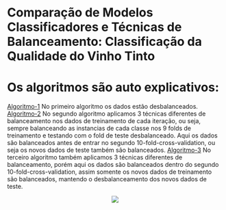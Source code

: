 # Comparação de Modelos Classificadores e Técnicas de Balanceamento:  Classificação da Qualidade do Vinho Tinto
# Os algoritmos são auto explicativos:
[Algoritmo-1](https://github.com/RenatoMaximiano/Trabalho_ADP2/blob/main/Algoritmo1_Desbalanceado.ipynb) No primeiro algoritmo os dados estão desbalanceados.
[Algoritmo-2](https://github.com/RenatoMaximiano/Trabalho_ADP2/blob/main/Algoritmo2_Balanceamento.ipynb) No segundo algoritmo aplicamos 3 técnicas diferentes de balanceamento nos dados de treinamento de cada iteração, ou seja, sempre balanceando as instancias de cada classe nos 9 folds de treinamento e testando com o fold de teste desbalanceado. Aqui os dados são balanceados antes de entrar no segundo 10-fold-cross-validation, ou seja os novos dados de teste também são balanceados.
[Algoritmo-3](https://github.com/RenatoMaximiano/Trabalho_ADP2/blob/main/Algoritmo3_Balanceado.ipynb) No terceiro algoritmo também  aplicamos 3 técnicas diferentes de balanceamento, porém aqui os dados são balanceados dentro do segundo 10-fold-cross-validation, assim somente os novos dados de treinamento são balanceados, mantendo o desbalanceamento dos novos dados de teste.

<p align="center">
 <img src="https://user-images.githubusercontent.com/84810481/191355583-6d587f92-1fed-4573-88af-fe2c6b83d912.png">
</p>
